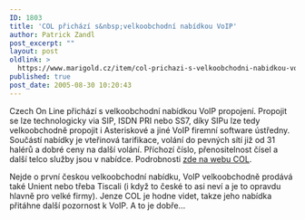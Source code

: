 ```yaml
---
ID: 1803
title: 'COL přichází s&nbsp;velkoobchodní nabídkou VoIP'
author: Patrick Zandl
post_excerpt: ""
layout: post
oldlink: >
  https://www.marigold.cz/item/col-prichazi-s-velkoobchodni-nabidkou-voip
published: true
post_date: 2005-08-30 10:20:43
---
```

<p>Czech On Line přichází s velkoobchodní nabídkou VoIP propojení. Propojit se lze technologicky via SIP, ISDN PRI nebo SS7, díky SIPu lze tedy velkoobchodně propojit i Asteriskové a jiné VoIP firemní software ústředny. Součástí nabídky je vteřinová tarifikace, volání do pevných sítí již od 31 halérů a dobré ceny na další volání. Příchozí číslo, přenositelnost čísel a další telco služby jsou v nabídce. Podrobnosti <a href="http://www.col.cz/products/voice/wholesale-voip/">zde na webu COL</a>.</p>

<p>Nejde o první českou velkoobchodní nabídku, VoIP velkoobchodně prodává také Unient nebo třeba Tiscali (i když to české to asi neví a je to opravdu hlavně pro velké firmy). Jenze COL je hodne videt, takze jeho nabídka přitáhne další pozornost k VoIP. A to je dobře...
</p>

